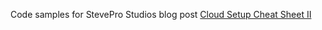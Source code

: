 Code samples for StevePro Studios blog post [Cloud Setup Cheat Sheet II](https://steveproxna.blogspot.com/2025/06/cloud-setup-cheat-sheet-ii.html)